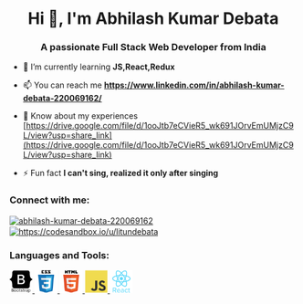 
<!--
**litundebata/litundebata** is a ✨ _special_ ✨ repository because its `README.md` (this file) appears on your GitHub profile.

Here are some ideas to get you started:

- 🔭 I’m currently working on ...
- 🌱 I’m currently learning ...
- 👯 I’m looking to collaborate on ...
- 🤔 I’m looking for help with ...
- 💬 Ask me about ...
- 📫 How to reach me: ...
- 😄 Pronouns: ...
- ⚡ Fun fact: ...
-->

<h1 align="center">Hi 👋, I'm Abhilash Kumar Debata</h1>
<h3 align="center">A passionate Full Stack Web Developer from India</h3>

- 🌱 I’m currently learning **JS,React,Redux**

- 📫 You can reach me **https://www.linkedin.com/in/abhilash-kumar-debata-220069162/**

- 📄 Know about my experiences [https://drive.google.com/file/d/1ooJtb7eCVieR5_wk691JOrvEmUMjzC9L/view?usp=share_link](https://drive.google.com/file/d/1ooJtb7eCVieR5_wk691JOrvEmUMjzC9L/view?usp=share_link)

- ⚡ Fun fact **I can't sing, realized it only after singing**

<h3 align="left">Connect with me:</h3>
<p align="left">
<a href="https://linkedin.com/in/abhilash-kumar-debata-220069162" target="blank"><img align="center" src="https://raw.githubusercontent.com/rahuldkjain/github-profile-readme-generator/master/src/images/icons/Social/linked-in-alt.svg" alt="abhilash-kumar-debata-220069162" height="30" width="40" /></a>
<a href="https://codesandbox.com/https://codesandbox.io/u/litundebata" target="blank"><img align="center" src="https://raw.githubusercontent.com/rahuldkjain/github-profile-readme-generator/master/src/images/icons/Social/codesandbox.svg" alt="https://codesandbox.io/u/litundebata" height="30" width="40" /></a>
</p>

<h3 align="left">Languages and Tools:</h3>
<p align="left"> <a href="https://getbootstrap.com" target="_blank" rel="noreferrer"> <img src="https://raw.githubusercontent.com/devicons/devicon/master/icons/bootstrap/bootstrap-plain-wordmark.svg" alt="bootstrap" width="40" height="40"/> </a> <a href="https://www.w3schools.com/css/" target="_blank" rel="noreferrer"> <img src="https://raw.githubusercontent.com/devicons/devicon/master/icons/css3/css3-original-wordmark.svg" alt="css3" width="40" height="40"/> </a> <a href="https://www.w3.org/html/" target="_blank" rel="noreferrer"> <img src="https://raw.githubusercontent.com/devicons/devicon/master/icons/html5/html5-original-wordmark.svg" alt="html5" width="40" height="40"/> </a> <a href="https://developer.mozilla.org/en-US/docs/Web/JavaScript" target="_blank" rel="noreferrer"> <img src="https://raw.githubusercontent.com/devicons/devicon/master/icons/javascript/javascript-original.svg" alt="javascript" width="40" height="40"/> </a> <a href="https://reactjs.org/" target="_blank" rel="noreferrer"> <img src="https://raw.githubusercontent.com/devicons/devicon/master/icons/react/react-original-wordmark.svg" alt="react" width="40" height="40"/> </a> </p>
